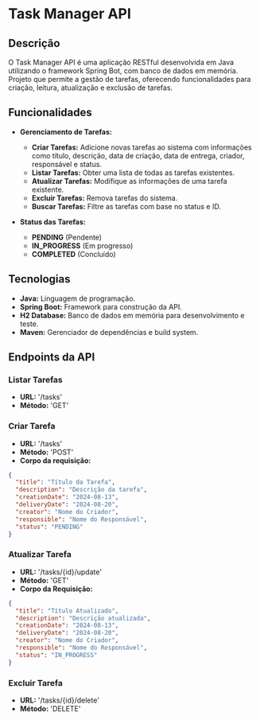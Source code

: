# Task Manager API

## Descrição

O Task Manager API é uma aplicação RESTful desenvolvida em Java
utilizando o framework Spring Bot, com banco de dados em memória. 
Projeto que permite a gestão de tarefas, oferecendo funcionalidades 
para criação, leitura, atualização e
exclusão de tarefas.

## Funcionalidades

* **Gerenciamento de Tarefas:** 
  * **Criar Tarefas:** Adicione novas tarefas ao sistema com informações
  como título, descrição, data de criação, data de entrega, criador,
  responsável e status.
  * **Listar Tarefas:** Obter uma lista de todas as tarefas existentes.
  * **Atualizar Tarefas:** Modifique as informações de uma tarefa existente.
  * **Excluir Tarefas:** Remova tarefas do sistema.
  * **Buscar Tarefas:** Filtre as tarefas com base no status e ID.


* **Status das Tarefas:**
  * **PENDING** (Pendente)
  * **IN_PROGRESS** (Em progresso)
  * **COMPLETED** (Concluído)

## Tecnologias

* **Java:** Linguagem de programação.
* **Spring Boot:** Framework para construção da API.
* **H2 Database:** Banco de dados em memória para desenvolvimento e teste.
* **Maven:** Gerenciador de dependências e build system.

## Endpoints da API

### Listar Tarefas

* **URL:** '/tasks'
* **Método:** 'GET'

### Criar Tarefa

* **URL:** '/tasks'
* **Método:** 'POST'
* **Corpo da requisição:**
```json
{
  "title": "Título da Tarefa",
  "description": "Descrição da tarefa",
  "creationDate": "2024-08-13",
  "deliveryDate": "2024-08-20",
  "creator": "Nome do Criador",
  "responsible": "Nome do Responsável",
  "status": "PENDING"
}
```

### Atualizar Tarefa

* **URL:** '/tasks/{id}/update'
* **Método:** 'GET'
* **Corpo da Requisição:**
```json
{
  "title": "Título Atualizado",
  "description": "Descrição atualizada",
  "creationDate": "2024-08-13",
  "deliveryDate": "2024-08-20",
  "creator": "Nome do Criador",
  "responsible": "Nome do Responsável",
  "status": "IN_PROGRESS"
}
```

### Excluir Tarefa

* **URL:** '/tasks/{id}/delete'
* **Método:** 'DELETE'


